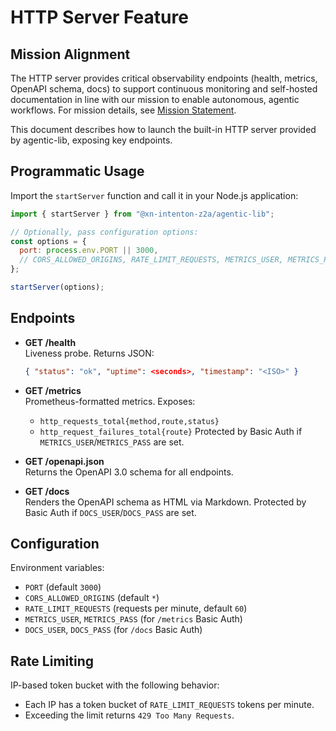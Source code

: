 # HTTP Server Feature

## Mission Alignment

The HTTP server provides critical observability endpoints (health, metrics, OpenAPI schema, docs) to support continuous monitoring and self-hosted documentation in line with our mission to enable autonomous, agentic workflows. For mission details, see [Mission Statement](../MISSION.md).

This document describes how to launch the built-in HTTP server provided by agentic-lib, exposing key endpoints.

## Programmatic Usage

Import the `startServer` function and call it in your Node.js application:

```js
import { startServer } from "@xn-intenton-z2a/agentic-lib";

// Optionally, pass configuration options:
const options = {
  port: process.env.PORT || 3000,
  // CORS_ALLOWED_ORIGINS, RATE_LIMIT_REQUESTS, METRICS_USER, METRICS_PASS, DOCS_USER, DOCS_PASS
};

startServer(options);
```

## Endpoints

- **GET /health**  
  Liveness probe. Returns JSON:
  ```json
  { "status": "ok", "uptime": <seconds>, "timestamp": "<ISO>" }
  ```

- **GET /metrics**  
  Prometheus-formatted metrics. Exposes:
  - `http_requests_total{method,route,status}`
  - `http_request_failures_total{route}`
  Protected by Basic Auth if `METRICS_USER`/`METRICS_PASS` are set.

- **GET /openapi.json**  
  Returns the OpenAPI 3.0 schema for all endpoints.

- **GET /docs**  
  Renders the OpenAPI schema as HTML via Markdown. Protected by Basic Auth if `DOCS_USER`/`DOCS_PASS` are set.

## Configuration

Environment variables:

- `PORT` (default `3000`)
- `CORS_ALLOWED_ORIGINS` (default `*`)
- `RATE_LIMIT_REQUESTS` (requests per minute, default `60`)
- `METRICS_USER`, `METRICS_PASS` (for `/metrics` Basic Auth)
- `DOCS_USER`, `DOCS_PASS` (for `/docs` Basic Auth)

## Rate Limiting

IP-based token bucket with the following behavior:

- Each IP has a token bucket of `RATE_LIMIT_REQUESTS` tokens per minute.
- Exceeding the limit returns `429 Too Many Requests`.
